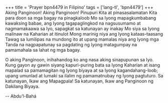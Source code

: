 +++
title = 'Prayer bpn4479 in Filipino'
tags = ['lang-tl', 'bpn4479']
+++
Aking Panginoon! Aking Panginoon! Pinupuri Kita at pinasasalamatan Kita para doon sa mga bagay na pinagkaloob Mo sa Iyong mapagkumbabang kawaksing babae, ang Iyong tagapaglingkod na nagsusumamo at nagmamakaawa sa Iyo, sapagkat sa katunayan ay inakay Mo siya sa Iyong malinaw na Kaharian at itinulot Mong marinig niya ang Iyong kataas-taasang Tawag sa lumilipas na mundong ito at upang mamalas niya ang Iyong mga Tanda na nagpapatunay sa pagdating ng Iyong matagumpay na pamamahala sa lahat ng mga bagay.

O aking Panginoon, inihahandog ko ang nasa aking sinapupunan sa Iyo. Kung gayon ay gawin siyang kapuri-puring bata sa Iyong Kaharian at isang mapalad sa pamamagitan ng Iyong biyaya at sa Iyong kagandahang-loob; upang umunlad at lumaki sa ilalim ng pamamatnubay ng Iyong pagtuturo. Sa katunayan, Ikaw ang Mapagpala! Sa katunayan, Ikaw ang Panginoon ng Dakilang Biyaya.

-- Abdu'l-Bahá
